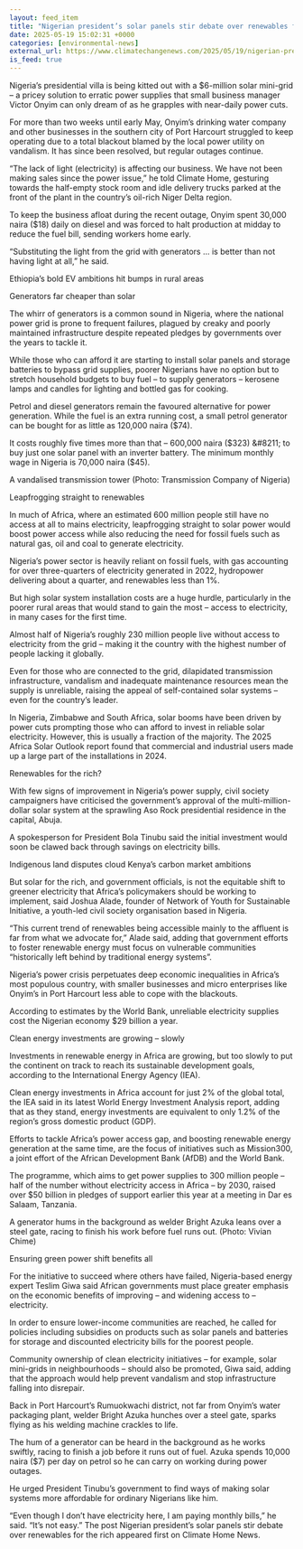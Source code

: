 ```yaml
---
layout: feed_item
title: "Nigerian president’s solar panels stir debate over renewables for the rich"
date: 2025-05-19 15:02:31 +0000
categories: [environmental-news]
external_url: https://www.climatechangenews.com/2025/05/19/nigerian-presidents-solar-system-stir-debate-over-renewables-for-the-rich/
is_feed: true
---
```


Nigeria’s presidential villa is being kitted out with a $6-million solar mini-grid &#8211; a pricey solution to erratic power supplies that small business manager Victor Onyim can only dream of as he grapples with near-daily power cuts.



For more than two weeks until early May, Onyim’s drinking water company and other businesses in the southern city of Port Harcourt struggled to keep operating due to a total blackout blamed by the local power utility on vandalism. It has since been resolved, but regular outages continue.



“The lack of light (electricity) is affecting our business. We have not been making sales since the power issue,” he told Climate Home, gesturing towards the half-empty stock room and idle delivery trucks parked at the front of the plant in the country&#8217;s oil-rich Niger Delta region.



To keep the business afloat during the recent outage, Onyim spent 30,000 naira ($18) daily on diesel and was forced to halt production at midday to reduce the fuel bill, sending workers home early.



“Substituting the light from the grid with generators … is better than not having light at all,” he said.




Ethiopia’s bold EV ambitions hit bumps in rural areas




Generators far cheaper than solar



The whirr of generators is a common sound in Nigeria, where the national power grid is prone to frequent failures, plagued by creaky and poorly maintained infrastructure despite repeated pledges by governments over the years to tackle it.



While those who can afford it are starting to install solar panels and storage batteries to bypass grid supplies, poorer Nigerians have no option but to stretch household budgets to buy fuel &#8211; to supply generators &#8211; kerosene lamps and candles for lighting and bottled gas for cooking.&nbsp;



Petrol and diesel generators remain the favoured alternative for power generation. While the fuel is an extra running cost, a small petrol generator can be bought for as little as 120,000 naira ($74).



It costs roughly five times more than that &#8211; 600,000 naira ($323) &#8211; to buy just one solar panel with an inverter battery. The minimum monthly wage in Nigeria is 70,000 naira ($45).



A vandalised transmission tower (Photo: Transmission Company of Nigeria)



Leapfrogging straight to renewables



In much of Africa, where an estimated 600 million people still have no access at all to mains electricity, leapfrogging straight to solar power would boost power access while also reducing the need for fossil fuels such as natural gas, oil and coal to generate electricity.



Nigeria&#8217;s power sector is heavily reliant on fossil fuels, with gas accounting for over three-quarters of electricity generated in 2022, hydropower delivering about a quarter, and renewables less than 1%.



But high solar system installation costs are a huge hurdle, particularly in the poorer rural areas that would stand to gain the most &#8211; access to electricity, in many cases for the first time.



Almost half of Nigeria’s roughly 230 million people live without access to electricity from the grid – making it the country with the highest number of people lacking it globally.&nbsp;



Even for those who are connected to the grid, dilapidated transmission infrastructure, vandalism and inadequate maintenance resources mean the supply is unreliable, raising the appeal of self-contained solar systems &#8211; even for the country&#8217;s leader.



In Nigeria, Zimbabwe and South Africa, solar booms have been driven by power cuts prompting those who can afford to invest in reliable solar electricity. However, this is usually a fraction of the majority. The 2025 Africa Solar Outlook report found that commercial and industrial users made up a large part of the installations in 2024.&nbsp;



Renewables for the rich?



With few signs of improvement in Nigeria’s power supply, civil society campaigners have criticised the government’s approval of the multi-million-dollar solar system at the sprawling Aso Rock presidential residence in the capital, Abuja.



A spokesperson for President Bola Tinubu said the initial investment would soon be clawed back through savings on electricity bills.




Indigenous land disputes cloud Kenya’s carbon market ambitions




But solar for the rich, and government officials, is not the equitable shift to greener electricity that Africa’s policymakers should be working to implement, said Joshua Alade, founder of Network of Youth for Sustainable Initiative, a youth-led civil society organisation based in Nigeria.



“This current trend of renewables being accessible mainly to the affluent is far from what we advocate for,” Alade said, adding that government efforts to foster renewable energy must focus on vulnerable communities “historically left behind by traditional energy systems&#8221;.



Nigeria’s power crisis perpetuates deep economic inequalities in Africa’s most populous country, with smaller businesses and micro enterprises like Onyim’s in Port Harcourt less able to cope with the blackouts.



According to estimates by the World Bank, unreliable electricity supplies cost the Nigerian economy $29 billion a year.&nbsp;



Clean energy investments are growing &#8211; slowly



Investments in renewable energy in Africa are growing, but too slowly to put the continent on track to reach its sustainable development goals, according to the International Energy Agency (IEA).&nbsp;



Clean energy investments in Africa account for just 2% of the global total, the IEA said in its latest World Energy Investment Analysis report, adding that as they stand, energy investments are equivalent to only 1.2% of the region’s gross domestic product (GDP).



Efforts to tackle Africa’s power access gap, and boosting renewable energy generation at the same time, are the focus of initiatives such as Mission300, a joint effort of the African Development Bank (AfDB) and the World Bank.



The programme, which aims to get power supplies to 300 million people &#8211; half of the number without electricity access in Africa &#8211; by 2030, raised over $50 billion in pledges of support earlier this year at a meeting in Dar es Salaam, Tanzania.



A generator hums in the background as welder Bright Azuka leans over a steel gate, racing to finish his work before fuel runs out. (Photo: Vivian Chime)



Ensuring green power shift benefits all



For the initiative to succeed where others have failed, Nigeria-based energy expert Teslim Giwa said African governments must place greater emphasis on the economic benefits of improving &#8211; and widening access to &#8211; electricity.



In order to ensure lower-income communities are reached, he called for policies including subsidies on products such as solar panels and batteries for storage and discounted electricity bills for the poorest people.&nbsp;



Community ownership of clean electricity initiatives &#8211; for example, solar mini-grids in neighbourhoods &#8211; should also be promoted, Giwa said, adding that the approach would help prevent vandalism and stop infrastructure falling into disrepair.



Back in Port Harcourt’s Rumuokwachi district, not far from Onyim’s water packaging plant, welder Bright Azuka hunches over a steel gate, sparks flying as his welding machine crackles to life.&nbsp;



The hum of a generator can be heard in the background as he works swiftly, racing to finish a job before it runs out of fuel. Azuka spends 10,000 naira ($7) per day on petrol so he can carry on working during power outages.



He urged President Tinubu’s government to find ways of making solar systems more affordable for ordinary Nigerians like him.



“Even though I don’t have electricity here, I am paying monthly bills,” he said. “It’s not easy.”
The post Nigerian president&#8217;s solar panels stir debate over renewables for the rich appeared first on Climate Home News.
